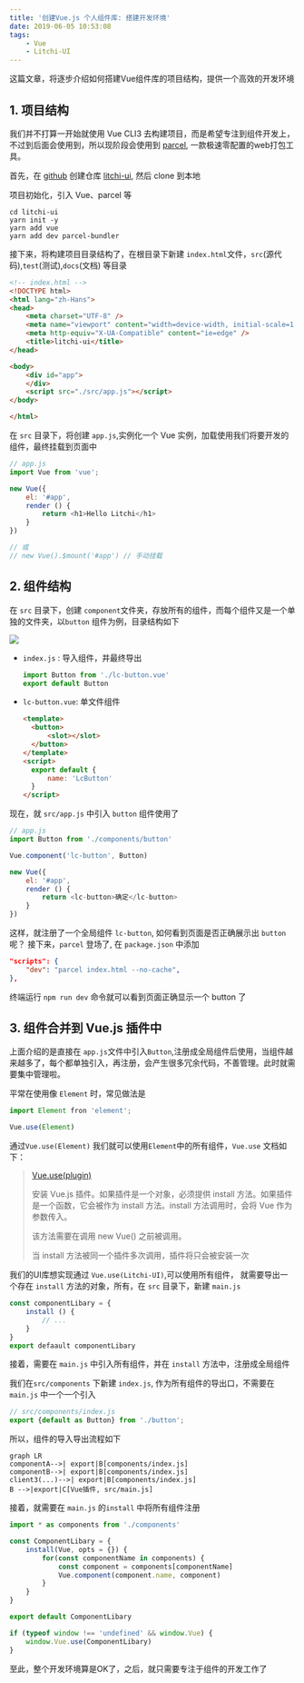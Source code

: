 ```yaml
---
title: '创建Vue.js 个人组件库: 搭建开发环境'
date: 2019-06-05 10:53:08
tags:
    - Vue
    - Litchi-UI
---
```

这篇文章，将逐步介绍如何搭建Vue组件库的项目结构，提供一个高效的开发环境

<!-- more -->

## 1. 项目结构
我们并不打算一开始就使用 Vue CLI3 去构建项目，而是希望专注到组件开发上，不过到后面会使用到，所以现阶段会使用到 [parcel](https://parceljs.org/), 一款极速零配置的web打包工具。

首先，在 [github](https://github.com/) 创建仓库 [litchi-ui](https://github.com/Yangjia23/litchi-ui), 然后 clone 到本地

项目初始化，引入 Vue、parcel 等

```linux
cd litchi-ui
yarn init -y
yarn add vue
yarn add dev parcel-bundler
```

接下来，将构建项目目录结构了，在根目录下新建 `index.html`文件，`src`(源代码),`test`(测试),`docs`(文档) 等目录

```html
<!-- index.html -->
<!DOCTYPE html>
<html lang="zh-Hans">
<head>
    <meta charset="UTF-8" />
    <meta name="viewport" content="width=device-width, initial-scale=1.0" />
    <meta http-equiv="X-UA-Compatible" content="ie=edge" />
    <title>litchi-ui</title>
</head>

<body>
    <div id="app">
    </div>
    <script src="./src/app.js"></script>
</body>

</html>
```

在 `src` 目录下，将创建 `app.js`,实例化一个 Vue 实例，加载使用我们将要开发的组件，最终挂载到页面中

```javascript
// app.js
import Vue from 'vue';

new Vue({
    el: '#app',
    render () {
        return <h1>Hello Litchi</h1>
    }
})

// 或
// new Vue().$mount('#app') // 手动挂载
```

## 2. 组件结构
在 `src` 目录下，创建 `component`文件夹，存放所有的组件，而每个组件又是一个单独的文件夹，以`button` 组件为例，目录结构如下

![](/images/090714_01.png)
- `index.js` : 导入组件，并最终导出
  
  ```js
  import Button from './lc-button.vue'
  export default Button
  ```

- `lc-button.vue`: 单文件组件
  ```html
  <template>
    <button>
        <slot></slot>
    </button>
  </template>
  <script>
    export default {
        name: 'LcButton'
    }
  </script>
  ```


现在，就 `src/app.js` 中引入 `button` 组件使用了

```js
// app.js
import Button from './components/button'

Vue.component('lc-button', Button)

new Vue({
    el: '#app',
    render () {
        return <lc-button>确定</lc-button>
    }
})

```

这样，就注册了一个全局组件 `lc-button`, 如何看到页面是否正确展示出 `button` 呢？
接下来，`parcel` 登场了, 在 `package.json` 中添加

```json
"scripts": {
    "dev": "parcel index.html --no-cache",
},
```
终端运行 `npm run dev` 命令就可以看到页面正确显示一个 button 了

## 3. 组件合并到 Vue.js 插件中
上面介绍的是直接在 `app.js`文件中引入`Button`,注册成全局组件后使用，当组件越来越多了，每个都单独引入，再注册，会产生很多冗余代码，不善管理。此时就需要集中管理啦。

平常在使用像 `Element` 时，常见做法是 

```js
import Element fron 'element';

Vue.use(Element)
```
通过`Vue.use(Element)` 我们就可以使用`Element`中的所有组件，`Vue.use` 文档如下：

> [Vue.use(plugin)](https://cn.vuejs.org/v2/api/#Vue-use)
> 
> 安装 Vue.js 插件。如果插件是一个对象，必须提供 install 方法。如果插件是一个函数，它会被作为 install 方法。install 方法调用时，会将 Vue 作为参数传入。
> 
>该方法需要在调用 new Vue() 之前被调用。
>
> 当 install 方法被同一个插件多次调用，插件将只会被安装一次

我们的UI库想实现通过 `Vue.use(Litchi-UI)`,可以使用所有组件， 就需要导出一个存在 `install` 方法的对象，所有，在 `src`
目录下，新建 `main.js`

```js
const componentLibary = {
    install () {
        // ...
    }
}
export defaault componentLibary
```

接着，需要在 `main.js` 中引入所有组件，并在 `install` 方法中，注册成全局组件

我们在`src/components` 下新建 `index.js`, 作为所有组件的导出口，不需要在 `main.js` 中一个一个引入

```js
// src/components/index.js
export {default as Button} from './button';
```

所以，组件的导入导出流程如下

```mermaid
graph LR
componentA-->| export|B[components/index.js]
componentB-->| export|B[components/index.js]
client3(...)-->| export|B[components/index.js]
B -->|export|C[Vue插件, src/main.js]
```

接着，就需要在 `main.js` 的`install` 中将所有组件注册

```js
import * as components from './components'

const ComponentLibary = {
    install(Vue, opts = {}) {
        for(const componentName in components) {
            const component = components[componentName]
            Vue.component(component.name, component)
        }
    }
}

export default ComponentLibary

if (typeof window !== 'undefined' && window.Vue) {
    window.Vue.use(ComponentLibary)
}

```

至此，整个开发环境算是OK了，之后，就只需要专注于组件的开发工作了











